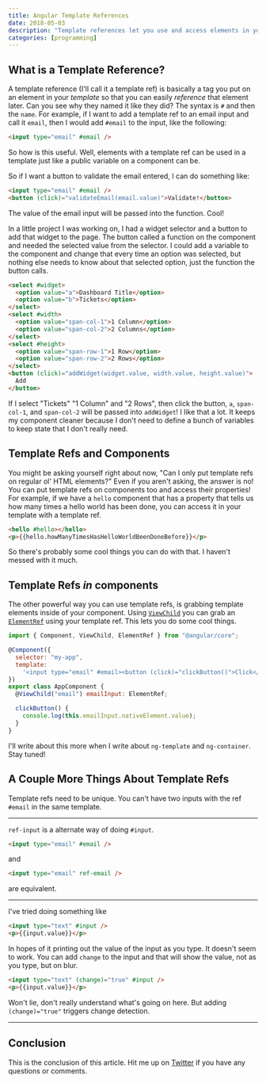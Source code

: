 ```yaml
---
title: Angular Template References
date: 2018-05-03
description: "Template references let you use and access elements in your template to do cool things."
categories: [programming]
---
```


## What is a Template Reference?

A template reference (I'll call it a template ref) is basically a tag you put on an element in your _template_ so that you can easily _reference_ that element later. Can you see why they named it like they did? The syntax is `#` and then the `name`. For example, if I want to add a template ref to an email input and call it `email`, then I would add `#email` to the input, like the following:

```html
<input type="email" #email />
```

So how is this useful. Well, elements with a template ref can be used in a template just like a public variable on a component can be.

So if I want a button to validate the email entered, I can do something like:

```html
<input type="email" #email />
<button (click)="validateEmail(email.value)">Validate!</button>
```

The value of the email input will be passed into the function. Cool!

In a little project I was working on, I had a widget selector and a button to add that widget to the page. The button called a function on the component and needed the selected value from the selector. I could add a variable to the component and change that every time an option was selected, but nothing else needs to know about that selected option, just the function the button calls.

```html
<select #widget>
  <option value="a">Dashboard Title</option>
  <option value="b">Tickets</option>
</select>
<select #width>
  <option value="span-col-1">1 Column</option>
  <option value="span-col-2">2 Columns</option>
</select>
<select #height>
  <option value="span-row-1">1 Row</option>
  <option value="span-row-2">2 Rows</option>
</select>
<button (click)="addWidget(widget.value, width.value, height.value)">
  Add
</button>
```

If I select "Tickets" "1 Column" and "2 Rows", then click the button, `a`, `span-col-1`, and `span-col-2` will be passed into `addWidget`! I like that a lot. It keeps my component cleaner because I don't need to define a bunch of variables to keep state that I don't really need.

## Template Refs and Components

You might be asking yourself right about now, "Can I only put template refs on regular ol' HTML elements?" Even if you aren't asking, the answer is no! You can put template refs on components too and access their properties! For example, if we have a `hello` component that has a property that tells us how many times a hello world has been done, you can access it in your template with a template ref.

```html
<hello #hello></hello>
<p>{{hello.howManyTimesHasHelloWorldBeenDoneBefore}}</p>
```

So there's probably some cool things you can do with that. I haven't messed with it much.

## Template Refs _in_ components

The other powerful way you can use template refs, is grabbing template elements inside of your component. Using [`ViewChild`](https://angular.io/api/core/ViewChild) you can grab an [`ElementRef`](https://angular.io/api/core/ElementRef) using your template ref. This lets you do some cool things.

```js
import { Component, ViewChild, ElementRef } from "@angular/core";

@Component({
  selector: "my-app",
  template:
    '<input type="email" #email><button (click)="clickButton()">Click</button>'
})
export class AppComponent {
  @ViewChild("email") emailInput: ElementRef;

  clickButton() {
    console.log(this.emailInput.nativeElement.value);
  }
}
```

I'll write about this more when I write about `ng-template` and `ng-container`. Stay tuned!

## A Couple More Things About Template Refs

Template refs need to be unique. You can't have two inputs with the ref `#email` in the same template.

---

`ref-input` is a alternate way of doing `#input`.

```html
<input type="email" #email />
```

and

```html
<input type="email" ref-email />
```

are equivalent.

---

I've tried doing something like

```html
<input type="text" #input />
<p>{{input.value}}</p>
```

In hopes of it printing out the value of the input as you type. It doesn't seem to work. You can add `change` to the input and that will show the value, not as you type, but on blur.

```html
<input type="text" (change)="true" #input />
<p>{{input.value}}</p>
```

Won't lie, don't really understand what's going on here. But adding `(change)="true"` triggers change detection.

---

## Conclusion

This is the conclusion of this article. Hit me up on [Twitter](https://twitter.com/samwarnick) if you have any questions or comments.
